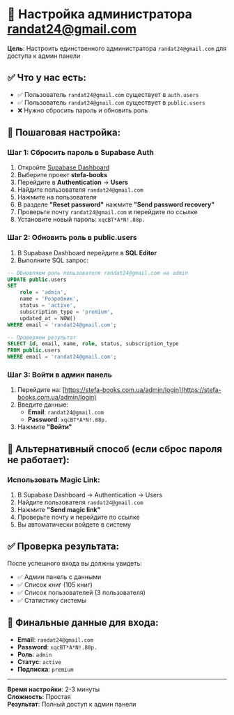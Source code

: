 # 🔐 Настройка администратора randat24@gmail.com

**Цель**: Настроить единственного администратора `randat24@gmail.com` для доступа к админ панели

## ✅ **Что у нас есть:**

- ✅ Пользователь `randat24@gmail.com` существует в `auth.users`
- ✅ Пользователь `randat24@gmail.com` существует в `public.users`
- ❌ Нужно сбросить пароль и обновить роль

## 🎯 **Пошаговая настройка:**

### **Шаг 1: Сбросить пароль в Supabase Auth**

1. Откройте [Supabase Dashboard](https://supabase.com/dashboard)
2. Выберите проект **stefa-books**
3. Перейдите в **Authentication** → **Users**
4. Найдите пользователя `randat24@gmail.com`
5. Нажмите на пользователя
6. В разделе **"Reset password"** нажмите **"Send password recovery"**
7. Проверьте почту `randat24@gmail.com` и перейдите по ссылке
8. Установите новый пароль: `xqcBT*A*N!.88p.`

### **Шаг 2: Обновить роль в public.users**

1. В Supabase Dashboard перейдите в **SQL Editor**
2. Выполните SQL запрос:

```sql
-- Обновляем роль пользователя randat24@gmail.com на admin
UPDATE public.users 
SET 
    role = 'admin',
    name = 'Розробник',
    status = 'active',
    subscription_type = 'premium',
    updated_at = NOW()
WHERE email = 'randat24@gmail.com';

-- Проверяем результат
SELECT id, email, name, role, status, subscription_type 
FROM public.users 
WHERE email = 'randat24@gmail.com';
```

### **Шаг 3: Войти в админ панель**

1. Перейдите на: [https://stefa-books.com.ua/admin/login](https://stefa-books.com.ua/admin/login)
2. Введите данные:
   - **Email**: `randat24@gmail.com`
   - **Password**: `xqcBT*A*N!.88p.`
3. Нажмите **"Войти"**

## 🔄 **Альтернативный способ (если сброс пароля не работает):**

### **Использовать Magic Link:**

1. В Supabase Dashboard → Authentication → Users
2. Найдите пользователя `randat24@gmail.com`
3. Нажмите **"Send magic link"**
4. Проверьте почту и перейдите по ссылке
5. Вы автоматически войдете в систему

## ✅ **Проверка результата:**

После успешного входа вы должны увидеть:
- ✅ Админ панель с данными
- ✅ Список книг (105 книг)
- ✅ Список пользователей (3 пользователя)
- ✅ Статистику системы

## 🎯 **Финальные данные для входа:**

- **Email**: `randat24@gmail.com`
- **Password**: `xqcBT*A*N!.88p.`
- **Роль**: `admin`
- **Статус**: `active`
- **Подписка**: `premium`

---

**Время настройки**: 2-3 минуты  
**Сложность**: Простая  
**Результат**: Полный доступ к админ панели
